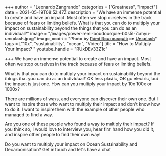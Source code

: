 +++
author = "Leonardo Zangrando"
categories = ["Greatness", "Impact"]
date = 2021-05-19T08:52:47Z
description = "We have an immense potential to create and have an impact. Most often we stop ourselves in the track because of fears or limiting beliefs.      What is that you can do to multiply your impact on sustainability beyond the things that you can do as an individual?"
image = "/images/power-remi-boudousquie-b0s5l-7cmyu-unsplash.jpeg"
image_credit = "Photo by [Rémi Boudousquié](https://unsplash.com/@cozoe?utm_source=unsplash&utm_medium=referral&utm_content=creditCopyText) on [Unsplash](https://unsplash.com/s/photos/whale?utm_source=unsplash&utm_medium=referral&utm_content=creditCopyText)"
tags = ["10x", "sustainability", "ocean", "Video"]
title = "How to Multiply Your Impact? "
youtube_handle = "RUxDEv33Z1c"

+++
We have an immense potential to create and have an impact. Most often we stop ourselves in the track because of fears or limiting beliefs.

What is that you can do to multiply your impact on sustainability beyond the things that you can do as an individual? OK less plastic, OK go electric, but the impact is just one. How can you multiply your impact by 10x 100x or 1000x?

There are millions of ways, and everyone can discover their own one. But I want to inspire those who want to multiply their impact and don't know how to do it. I want to inspire them with the example of other people who managed to find a way.

Are you one of these people who found a way to multiply their impact? If you think so, I would love to interview you, hear first hand how you did it, and inspire other people to find their own way!

Do you want to multiply your impact on Ocean Sustainability and Decarbonisation? Get in touch and let's have a chat!

